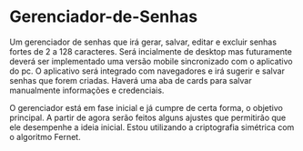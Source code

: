 # Gerenciador-de-Senhas
Um gerenciador de senhas que irá gerar, salvar, editar e excluir senhas fortes de 2 a 128 caracteres. Será incialmente de desktop mas futuramente deverá ser implementado uma versão mobile sincronizado com o aplicativo do pc. O aplicativo será integrado com navegadores e irá sugerir e salvar senhas que forem criadas. Haverá uma aba de cards para salvar manualmente informações e credenciais.

O gerenciador está em fase inicial e já cumpre de certa forma, o objetivo principal. A partir de agora serão feitos alguns ajustes que permitirão que ele desempenhe a ideia inicial.
Estou utilizando a criptografia simétrica com o algoritmo Fernet.
